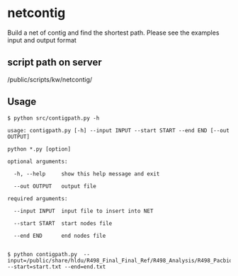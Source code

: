 # netcontig

Build a net of contig and find the shortest path. Please see the examples input and output format


script path on server
---------
/public/scripts/kw/netcontig/

Usage
---------

	$ python src/contigpath.py -h
	
	usage: contigpath.py [-h] --input INPUT --start START --end END [--out OUTPUT]
	
	python *.py [option]
	
	optional arguments:
	
	  -h, --help     show this help message and exit
	
	  --out OUTPUT   output file
	
	required arguments:
	
	  --input INPUT  input file to insert into NET
	
	  --start START  start nodes file
	
	  --end END      end nodes file


    $ python contigpath.py  --input=/public/share/hldu/R498_Final_Final_Ref/R498_Analysis/R498_Pacbio_Self/Graph/Start_End.txt --start=start.txt --end=end.txt
